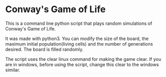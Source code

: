 # Conway's Game of Life

This is a command line python script that plays random simulations of Conway's Game of Life. 

It was made with python3. You can modify the size of the board, the maximum initial population(living cells) and the number of generations desired. The board is filled randomly.

The script uses the clear linux command for making the game clear. If you are in windows, before using the script, change this clear to the windows similar.